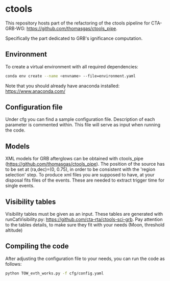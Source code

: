 # ctools
This repository hosts part of the refactoring of the ctools pipeline for CTA-GRB-WG:
https://github.com/thomasgas/ctools_pipe.

Specifically the part dedicated to GRB's ignificance computation. 

## Environment
To create a virtual environment with all required dependencies:

```bash
conda env create --name <envname> --file=environment.yaml
```
Note that you should already have anaconda installed: https://www.anaconda.com/
## Configuration file

Under cfg you can find a sample configuration file. Description of each parameter is commented within. This file will serve as input when running the code.

## Models

XML models for GRB afterglows can be obtained with ctools_pipe (https://github.com/thomasgas/ctools_pipe). The position of the source has to be set at (ra,dec)=(0, 0.75), in order to be consistent with the 'region selection' step. 
To produce xml files you are supposed to have, at your disposal fits files of the events. These are needed to extract trigger time for single events. 


## Visibility tables

Visibility tables must be given as an input. These tables are generated with runCatVisibility.py: https://github.com/cta-rta/ctools-sci-grb. Pay attention to the tables details, to make sure they fit with your needs (Moon, threshold altitude)

## Compiling the code

After adjusting the configuration file to your needs, you can run the code as follows:

```bash
python TOW_evth_works.py -f cfg/config.yaml
```

